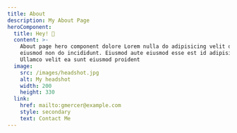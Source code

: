 ```yaml
---
title: About
description: My About Page
heroComponent:
  title: Hey! 👋
  content: >-
    About page hero component dolore Lorem nulla do adipisicing velit deserunt
    eiusmod non do incididunt. Eiusmod aute eiusmod esse est id adipisicing do.
    Ullamco velit ea sunt eiusmod proident
  image:
    src: /images/headshot.jpg
    alt: My headshot
    width: 200
    height: 330
  link:
    href: mailto:gmercer@example.com
    style: secondary
    text: Contact Me
---
```

